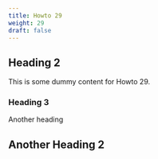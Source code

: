 ```yaml
---
title: Howto 29
weight: 29
draft: false
---
```


## Heading 2

This is some dummy content for Howto 29.

### Heading 3

Another heading

## Another Heading 2

